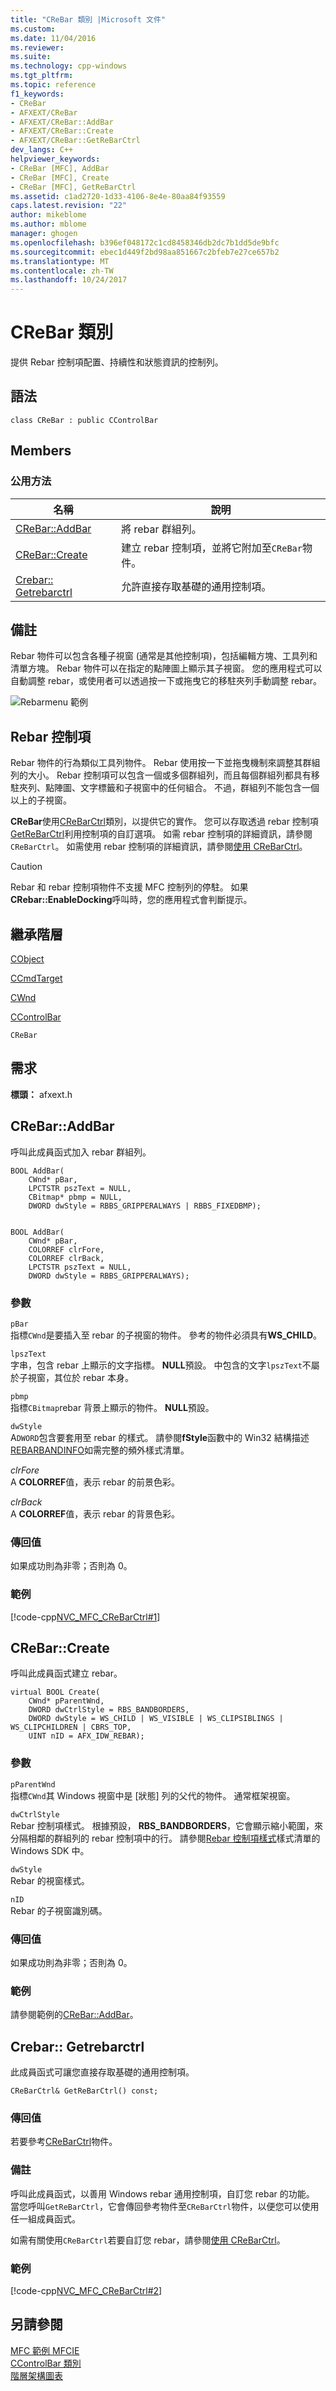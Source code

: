 ```yaml
---
title: "CReBar 類別 |Microsoft 文件"
ms.custom: 
ms.date: 11/04/2016
ms.reviewer: 
ms.suite: 
ms.technology: cpp-windows
ms.tgt_pltfrm: 
ms.topic: reference
f1_keywords:
- CReBar
- AFXEXT/CReBar
- AFXEXT/CReBar::AddBar
- AFXEXT/CReBar::Create
- AFXEXT/CReBar::GetReBarCtrl
dev_langs: C++
helpviewer_keywords:
- CReBar [MFC], AddBar
- CReBar [MFC], Create
- CReBar [MFC], GetReBarCtrl
ms.assetid: c1ad2720-1d33-4106-8e4e-80aa84f93559
caps.latest.revision: "22"
author: mikeblome
ms.author: mblome
manager: ghogen
ms.openlocfilehash: b396ef048172c1cd8458346db2dc7b1dd5de9bfc
ms.sourcegitcommit: ebec1d449f2bd98aa851667c2bfeb7e27ce657b2
ms.translationtype: MT
ms.contentlocale: zh-TW
ms.lasthandoff: 10/24/2017
---
```

# <a name="crebar-class"></a>CReBar 類別
提供 Rebar 控制項配置、持續性和狀態資訊的控制列。  
  
## <a name="syntax"></a>語法  
  
```  
class CReBar : public CControlBar  
```  
  
## <a name="members"></a>Members  
  
### <a name="public-methods"></a>公用方法  
  
|名稱|說明|  
|----------|-----------------|  
|[CReBar::AddBar](#addbar)|將 rebar 群組列。|  
|[CReBar::Create](#create)|建立 rebar 控制項，並將它附加至`CReBar`物件。|  
|[Crebar:: Getrebarctrl](#getrebarctrl)|允許直接存取基礎的通用控制項。|  
  
## <a name="remarks"></a>備註  
 Rebar 物件可以包含各種子視窗 (通常是其他控制項)，包括編輯方塊、工具列和清單方塊。 Rebar 物件可以在指定的點陣圖上顯示其子視窗。 您的應用程式可以自動調整 rebar，或使用者可以透過按一下或拖曳它的移駐夾列手動調整 rebar。  
  
 ![Rebarmenu 範例](../../mfc/reference/media/vc4sc61.gif "vc4sc61")  
  
## <a name="rebar-control"></a>Rebar 控制項  
 Rebar 物件的行為類似工具列物件。 Rebar 使用按一下並拖曳機制來調整其群組列的大小。 Rebar 控制項可以包含一個或多個群組列，而且每個群組列都具有移駐夾列、點陣圖、文字標籤和子視窗中的任何組合。 不過，群組列不能包含一個以上的子視窗。  
  
 **CReBar**使用[CReBarCtrl](../../mfc/reference/crebarctrl-class.md)類別，以提供它的實作。 您可以存取透過 rebar 控制項[GetReBarCtrl](#getrebarctrl)利用控制項的自訂選項。 如需 rebar 控制項的詳細資訊，請參閱`CReBarCtrl`。 如需使用 rebar 控制項的詳細資訊，請參閱[使用 CReBarCtrl](../../mfc/using-crebarctrl.md)。  
  
> [!CAUTION]
>  Rebar 和 rebar 控制項物件不支援 MFC 控制列的停駐。 如果**CRebar::EnableDocking**呼叫時，您的應用程式會判斷提示。  
  
## <a name="inheritance-hierarchy"></a>繼承階層  
 [CObject](../../mfc/reference/cobject-class.md)  
  
 [CCmdTarget](../../mfc/reference/ccmdtarget-class.md)  
  
 [CWnd](../../mfc/reference/cwnd-class.md)  
  
 [CControlBar](../../mfc/reference/ccontrolbar-class.md)  
  
 `CReBar`  
  
## <a name="requirements"></a>需求  
 **標頭：** afxext.h  
  
##  <a name="addbar"></a>CReBar::AddBar  
 呼叫此成員函式加入 rebar 群組列。  
  
```  
BOOL AddBar(
    CWnd* pBar,  
    LPCTSTR pszText = NULL,  
    CBitmap* pbmp = NULL,  
    DWORD dwStyle = RBBS_GRIPPERALWAYS | RBBS_FIXEDBMP);

 
BOOL AddBar(
    CWnd* pBar,  
    COLORREF clrFore,  
    COLORREF clrBack,  
    LPCTSTR pszText = NULL,  
    DWORD dwStyle = RBBS_GRIPPERALWAYS);
```  
  
### <a name="parameters"></a>參數  
 `pBar`  
 指標`CWnd`是要插入至 rebar 的子視窗的物件。 參考的物件必須具有**WS_CHILD**。  
  
 `lpszText`  
 字串，包含 rebar 上顯示的文字指標。 **NULL**預設。 中包含的文字`lpszText`不屬於子視窗，其位於 rebar 本身。  
  
 `pbmp`  
 指標`CBitmap`rebar 背景上顯示的物件。 **NULL**預設。  
  
 `dwStyle`  
 A`DWORD`包含要套用至 rebar 的樣式。 請參閱**fStyle**函數中的 Win32 結構描述[REBARBANDINFO](http://msdn.microsoft.com/library/windows/desktop/bb774393)如需完整的頻外樣式清單。  
  
 *clrFore*  
 A **COLORREF**值，表示 rebar 的前景色彩。  
  
 *clrBack*  
 A **COLORREF**值，表示 rebar 的背景色彩。  
  
### <a name="return-value"></a>傳回值  
 如果成功則為非零；否則為 0。  
  
### <a name="example"></a>範例  
 [!code-cpp[NVC_MFC_CReBarCtrl#1](../../mfc/reference/codesnippet/cpp/crebar-class_1.cpp)]  
  
##  <a name="create"></a>CReBar::Create  
 呼叫此成員函式建立 rebar。  
  
```  
virtual BOOL Create(
    CWnd* pParentWnd,  
    DWORD dwCtrlStyle = RBS_BANDBORDERS,  
    DWORD dwStyle = WS_CHILD | WS_VISIBLE | WS_CLIPSIBLINGS | WS_CLIPCHILDREN | CBRS_TOP,  
    UINT nID = AFX_IDW_REBAR);
```  
  
### <a name="parameters"></a>參數  
 `pParentWnd`  
 指標`CWnd`其 Windows 視窗中是 [狀態] 列的父代的物件。 通常框架視窗。  
  
 `dwCtrlStyle`  
 Rebar 控制項樣式。 根據預設， **RBS_BANDBORDERS**，它會顯示縮小範圍，來分隔相鄰的群組列的 rebar 控制項中的行。 請參閱[Rebar 控制項樣式](http://msdn.microsoft.com/library/windows/desktop/bb774377)樣式清單的 Windows SDK 中。  
  
 `dwStyle`  
 Rebar 的視窗樣式。  
  
 `nID`  
 Rebar 的子視窗識別碼。  
  
### <a name="return-value"></a>傳回值  
 如果成功則為非零；否則為 0。  
  
### <a name="example"></a>範例  
  請參閱範例的[CReBar::AddBar](#addbar)。  
  
##  <a name="getrebarctrl"></a>Crebar:: Getrebarctrl  
 此成員函式可讓您直接存取基礎的通用控制項。  
  
```  
CReBarCtrl& GetReBarCtrl() const;  
```  
  
### <a name="return-value"></a>傳回值  
 若要參考[CReBarCtrl](../../mfc/reference/crebarctrl-class.md)物件。  
  
### <a name="remarks"></a>備註  
 呼叫此成員函式，以善用 Windows rebar 通用控制項，自訂您 rebar 的功能。 當您呼叫`GetReBarCtrl`，它會傳回參考物件至`CReBarCtrl`物件，以便您可以使用任一組成員函式。  
  
 如需有關使用`CReBarCtrl`若要自訂您 rebar，請參閱[使用 CReBarCtrl](../../mfc/using-crebarctrl.md)。  
  
### <a name="example"></a>範例  
 [!code-cpp[NVC_MFC_CReBarCtrl#2](../../mfc/reference/codesnippet/cpp/crebar-class_2.cpp)]  
  
## <a name="see-also"></a>另請參閱  
 [MFC 範例 MFCIE](../../visual-cpp-samples.md)   
 [CControlBar 類別](../../mfc/reference/ccontrolbar-class.md)   
 [階層架構圖表](../../mfc/hierarchy-chart.md)



